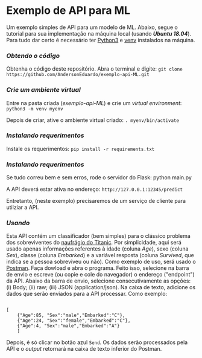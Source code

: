 # Exemplo de API para ML

Um exemplo simples de API para um modelo de ML. Abaixo, segue o tutorial para sua implementação na máquina local (usando **_Ubuntu 18.04_**). Para tudo dar certo é necessário ter [Python3](https://www.python.org/) e [venv](https://docs.python.org/3/library/venv.html) instalados na máquina.

### _Obtendo o código_

Obtenha o código deste repositório. Abra o terminal e digite: `git clone https://github.com/AndersonEduardo/exemplo-api-ML.git`

### _Crie um ambiente virtual_

Entre na pasta criada (_exemplo-api-ML_) e crie um _virtual environment_: `python3 -m venv myenv`

Depois de criar, ative o ambiente virtual criado: `. myenv/bin/activate`

### _Instalando requerimentos_

Instale os requerimentos: `pip install -r requirements.txt`

### _Instalando requerimentos_

Se tudo correu bem e sem erros, rode o servidor do Flask: python main.py

A API deverá estar ativa no endereço: `http://127.0.0.1:12345/predict`

Entretanto, (neste exemplo) precisaremos de um serviço de cliente para utilziar a API.

### _Usando_

Esta API contém um classificador (bem simples) para o clássico problema dos sobreviventes do [naufrágio do Titanic](https://www.kaggle.com/samukaunt/titanic-passo-a-passo-com-8-modelos-ml-pt-br). Por simplicidade, aqui será usado apenas informações referentes à idade (coluna _Age_), sexo (coluna _Sex_), classe (coluna _Embarked_) e a variável resposta (coluna _Survived_, que indica se a pessoa sobreviveu ou não). Como exemplo de uso, será usado o [Postman](https://www.getpostman.com/). Faça dowload e abra o programa. Feito isso, selecione na barra de envio e escreve (ou copie e cole do navegador) o endereço ("endpoint") da API. Abaixo da barra de envio, selecione consecutivamente as opções: (i) Body; (ii) raw; (iii) JSON (application/json). Na caixa de texto, adicione os dados que serão enviados para a API processar. Como exemplo:

```

[
	{"Age":85, "Sex":"male","Embarked":"C"},
	{"Age":24, "Sex":"female","Embarked":"C"},
	{"Age":4, "Sex":"male","Embarked":"A"}
	]

```

Depois, é só clicar no botão azul `Send`. Os dados serão processados pela API e o _output_ retornará na caixa de texto inferior do Postman.


